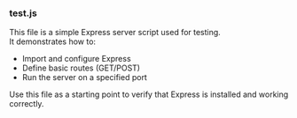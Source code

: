 ### test.js  
This file is a simple Express server script used for testing.  
It demonstrates how to:  
- Import and configure Express  
- Define basic routes (GET/POST)  
- Run the server on a specified port  

Use this file as a starting point to verify that Express is installed and working correctly.
